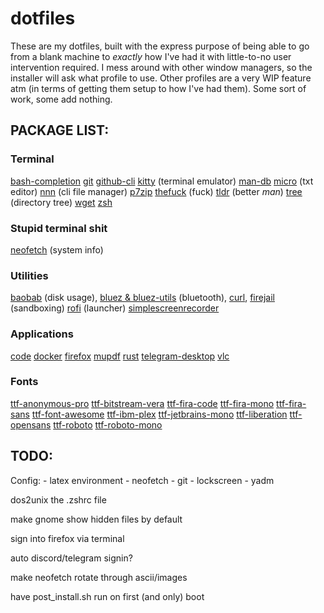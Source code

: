 # dotfiles


These are my dotfiles, built with the express purpose of being able to go from a blank machine to *exactly* how I've had it with little-to-no user intervention required. I mess around with other window managers, so the installer will ask what profile to use. Other profiles are a very WIP feature atm (in terms of getting them setup to how I've had them). Some sort of work, some add nothing.


## PACKAGE LIST:

### Terminal

[bash-completion](https://github.com/scop/bash-completion)
[git](https://git-scm.com/)
[github-cli](https://github.com/cli/cli)
[kitty](https://github.com/kovidgoyal/kitty) (terminal emulator)
[man-db](https://www.nongnu.org/man-db/)
[micro](https://micro-editor.github.io/) (txt editor)
[nnn](https://github.com/jarun/nnn) (cli file manager)
[p7zip](https://github.com/jinfeihan57/p7zip)
[thefuck](https://github.com/nvbn/thefuck) (fuck)
[tldr](https://archlinux.org/packages/community/any/tldr/) (better *man*)
[tree](http://mama.indstate.edu/users/ice/tree/) (directory tree)
[wget](https://www.gnu.org/software/wget/wget.html)
[zsh](https://www.zsh.org/)

### Stupid terminal shit

[neofetch](https://github.com/dylanaraps/neofetch) (system info)

### Utilities

[baobab](https://wiki.gnome.org/Apps/DiskUsageAnalyzer) (disk usage),
[bluez & bluez-utils](https://github.com/bluez/bluez) (bluetooth),
[curl](https://curl.se/),
[firejail](https://github.com/netblue30/firejail) (sandboxing)
[rofi](https://github.com/DaveDavenport/rofi) (launcher)
[simplescreenrecorder](https://www.maartenbaert.be/simplescreenrecorder/)


### Applications

[code](https://github.com/microsoft/vscode)
[docker](https://www.docker.com/)
[firefox](https://www.mozilla.org/firefox/)
[mupdf](https://mupdf.com/)
[rust](https://www.rust-lang.org/)
[telegram-desktop](https://desktop.telegram.org/)
[vlc](https://www.videolan.org/vlc/)


### Fonts

[ttf-anonymous-pro](https://www.marksimonson.com/fonts/view/anonymous-pro)
[ttf-bitstream-vera](https://www-old.gnome.org/fonts/)
[ttf-fira-code](https://github.com/tonsky/FiraCode)
[ttf-fira-mono](https://github.com/mozilla/Fira)
[ttf-fira-sans](https://github.com/mozilla/Fira)
[ttf-font-awesome](https://fontawesome.com/)
[ttf-ibm-plex](https://github.com/IBM/plex)
[ttf-jetbrains-mono](https://jetbrains.com/lp/mono)
[ttf-liberation](https://github.com/liberationfonts/liberation-fonts)
[ttf-opensans](https://fonts.google.com/specimen/Open+Sans)
[ttf-roboto](https://material.google.com/style/typography.html)
[ttf-roboto-mono](https://fonts.google.com/specimen/Roboto+Mono)

## TODO:

Config:
    - latex environment
    - neofetch
    - git
    - lockscreen
    - yadm

dos2unix the .zshrc file

make gnome show hidden files by default

sign into firefox via terminal

auto discord/telegram signin?

make neofetch rotate through ascii/images

have post_install.sh run on first (and only) boot
